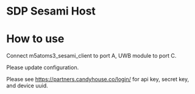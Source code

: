 # SDP Sesami Host


# How to use

Connect m5atoms3_sesami_client to port A, UWB module to port C.

Please update configuration.

Please see https://partners.candyhouse.co/login/ for api key, secret key, and device uuid.